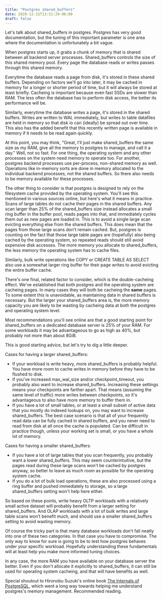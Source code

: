 ```yaml
---
title: "Postgres shared_buffers"
date: 2020-12-31T13:51:29-06:00
draft: false
---
```


Let's talk about shared_buffers in postgres. Postgres has very good documentation, but the tuning of this important parameter is one area where the documentation is unfortunately a bit vague.

When postgres starts up, it grabs a chunk of memory that is shared between all backend server processes. Shared_buffers controls the size of this shared memory pool. Every page the database reads or writes passes through this shared memory.

Everytime the database reads a page from disk, it's stored in these shared buffers. Depending on factors we'll go into later, it may be cached in memory for a longer or shorter period of time, but it will always be stored at least briefly. Cacheing is important because even fast SSDs are slower than RAM. The less often the database has to perform disk access, the better its performance will be.

Similarly, everytime the database writes a page, it's stored in the shared buffers. Writes are written to WAL immediately, but writes to table datafiles are held in memory so that disk io can (ideally) be spread out over time. This also has the added benefit that this recently written page is available in memory if it needs to be read again quickly.

At this point, you may think, "Great, I'll just make shared_buffers the same size as my RAM, give all the memory to postgres to manage, and call it a day." Well, not so fast. For one thing, the operating system and any other processes on the system need memory to operate too. For another, postgres backend processes use per-process, non-shared memory as well. Operations like in-memory sorts are done in memory allocated to the individual backend processes, not the shared buffers. So there also needs to be memory available for these processes.

The other thing to consider is that postgres is designed to rely on the filesystem cache provided by the operating system. You'll see this mentioned in various sources online, but here's what it means in practice. Scans of large tables do not cache their pages in the shared buffers. Any scan larger than 25% of the shared_buffers size instead allocates a small ring buffer in the buffer pool, reads pages into that, and immediately cycles them out as new pages are loaded in. This is to avoid a single large scan evicting everything else from the shared buffers. This does mean that the pages from those large scans don't remain cached. But, postgres is counting on the fact that those large table pages are (hopefully) also being cached by the operating system, so repeated reads should still avoid expensive disk accesses. The more memory you allocate to shared_buffers, the less memory the operating system has to cache files.

Similarly, bulk write operations like COPY or CREATE TABLE AS SELECT also use a somewhat larger ring buffer for their page writes to avoid evicting the entire buffer cache.

There's one final, related factor to consider, which is the double-cacheing effect. We've established that both postgres and the operating system are cacheing pages. In many cases they will both be cacheing the **same** pages. To some extent this is unavoidable, as maintaining data in shared buffers is necessary. But the larger your shared_buffers area is, the more memory capacity you are likely to be wasting by cacheing data at both the postgres and operating system level.

Most recommendations you'll see online are that a good starting point for shared_buffers on a dedicated database server is 25% of your RAM. For some workloads it may be advantageous to go as high as 40%, but probably not more than about 8GiB.

This is good starting advice, but let's try to dig a little deeper.

Cases for having a larger shared_buffers:
* If your workload is write heavy, more shared_buffers is probably helpful. You have more room to cache writes in memory before they have to be flushed to disk.
* If you've increased max_wal_size and/or checkpoint_timeout, you probably also want to increase shared_buffers. Increasing these settings means your checkpoints are farther apart. That means (assuming the same level of traffic) more writes between checkpoints, so it's advantageous to also have more memory to buffer them in.
* If you have a lot of small tables, or at least a small subset of active data that you mostly do indexed lookups on, you may want to increase shared_buffers. The best case scenario is that all of your frequently read data can be fully cached in shared buffers, and you never need to read from disk at all once the cache is populated. Can be difficult in practice though, unless your working set is small, or you have a whole lot of memory.

Cases for having a smaller shared_buffers:
* If you have a lot of large tables that you scan frequently, you probably want a lower shared_buffers. This may seem counterintuitive, but the pages read during these large scans won't be cached by postgres anyway, so better to leave as much room as possible for the operating system cache.
* If you do a lot of bulk load operations, these are also processed using a ring buffer and pushed immediately to storage, so a large shared_buffers setting won't help here either.

So based on these points, write heavy OLTP workloads with a relatively small active dataset will probably benefit from a larger setting for shared_buffers. And OLAP workloads with a lot of bulk writes and large table scans won't benefit much, and should use a smaller shared_buffers setting to avoid wasting memory.

Of course the tricky part is that many database workloads don't fall neatly into one of these two categories. In that case you have to compromise. The only way to know for sure is going to be to test how postgres behaves under your specific workload. Hopefully understanding these fundamentals will at least help you make more informed tuning choices.

In any case, the more RAM you have available on your database server the better. Even if you don't allocate it explicitly to shared_buffers, it can still be used for operating system cacheing, and that will have benefits as well.

Special shoutout to Hironobu Suzuki's online book [The Internals of PostgreSQL](http://www.interdb.jp/pg/index.html), which went a long way towards helping me understand postgres's memory management. Recommended reading.
